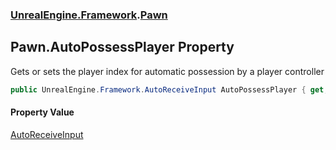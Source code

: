 ### [UnrealEngine.Framework](UnrealEngine_Framework.md 'UnrealEngine.Framework').[Pawn](Pawn.md 'UnrealEngine.Framework.Pawn')
## Pawn.AutoPossessPlayer Property
Gets or sets the player index for automatic possession by a player controller  
```csharp
public UnrealEngine.Framework.AutoReceiveInput AutoPossessPlayer { get; set; }
```
#### Property Value
[AutoReceiveInput](AutoReceiveInput.md 'UnrealEngine.Framework.AutoReceiveInput')

